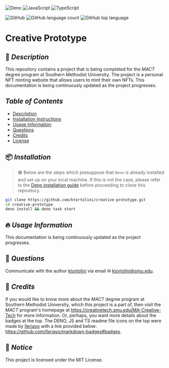 ![Deno](https://img.shields.io/badge/deno-000000?style=for-the-badge&logo=deno&logoColor=ffffff)
![JavaScript](https://img.shields.io/badge/javascript-%23000000.svg?style=for-the-badge&logo=javascript&logoColor=ffffff)
![TypeScript](https://img.shields.io/badge/typescript-%23000000.svg?style=for-the-badge&logo=typescript&logoColor=ffffff)

![GitHub](https://img.shields.io/github/license/ktortolini/creative-prototype?style=flat-square&color=000000&labelColor=808080)
![GitHub language count](https://img.shields.io/github/languages/count/ktortolini/creative-prototype?style=flat-square&color=000000&labelColor=808080)
![GitHub top language](https://img.shields.io/github/languages/top/ktortolini/creative-prototype?style=flat-square&color=000000&labelColor=808080)

# Creative Prototype

## 📜 _Description_

This repository contains a project that is being completed for the _MACT_ degree program at Southern Methodist University. The project is a personal NFT minting website that allows users to mint their own NFTs. This documentation is being continuously updated as the project progresses.

## _Table of Contents_

- [Description](#📜-description)
- [Installation Instructions](#📦-installation)
- [Usage Information](#🔥-usage-information)
- [Questions](#💬-questions)
- [Credits](#📜-credits)
- [License](#📜-license)

## 📦 _Installation_

> 🟢 Below are the steps which presuppose that `Deno` is already installed and
> set up on your local machine. If this is not the case, please refer to the
> [Deno installation guide](https://deno.land/manual/getting_started/installation)
> before proceeding to clone this repository.

```bash
git clone https://github.com/ktortolini/creative-prototype.git
cd creative-prototype
deno install && deno task start
```

## 🔥 _Usage Information_

This documentation is being continuously updated as the project progresses.

## 💬 _Questions_

Communicate with the author [ktortolini](https://github.com/ktortolini) via
email ✉ <a>ktortolini@smu.edu</a>.

## 📜 _Credits_

If you would like to know more about the _MACT_ degree program at Southern
Methodist University, which this project is a part of, then visit the _MACT_
program's homepage at https://creativetech.smu.edu/MA-Creative-Tech for
more information. Or, perhaps, you want more details about the badges
at the top. The DENO, JS and TS readme file icons on the top were made
by [Ileriayo](https://github.com/Ileriayo) with a link provided below:
https://github.com/Ileriayo/markdown-badges#badges.

## 📜 _Notice_

This project is licensed under the MIT License.
